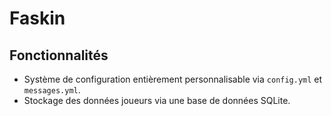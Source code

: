 # Faskin

## Fonctionnalités
- Système de configuration entièrement personnalisable via `config.yml` et `messages.yml`.
- Stockage des données joueurs via une base de données SQLite.
